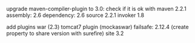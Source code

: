 upgrade
  maven-compiler-plugin to 3.0: check if it is ok with maven 2.2.1
  assembly: 2.6
  dependency: 2.6
  source 2.2.1
  invoker 1.8

add plugins
  war (2.3)
  tomcat7 plugin (mockaswar)
  failsafe: 2.12.4 (create property to share version with surefire)
  site 3.2
